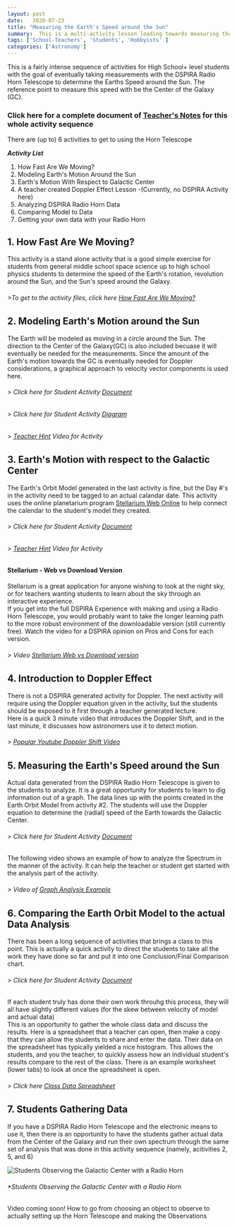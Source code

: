```yaml
---
layout: post
date:   2020-07-23
title: "Measuring the Earth's Speed around the Sun"
summary:  This is a multi-activity lesson leading towards measuring the Speed of the Earth around the Sun
tags: ['School-Teachers', 'Students', 'Hobbyists' ]
categories: ['Astronomy'] 
---
```

This is a fairly intense sequence of activities for High School+ level students with the goal of eventually taking measurements with the DSPIRA Radio Horn Telescope to determine the Earths Speed around the Sun. The reference point to measure this speed with be the Center of the Galaxy (GC).   
### Click here for a complete document of [Teacher's Notes](https://docs.google.com/document/d/10zVMqpykbRbOjKvXGvWoZxYcacZ31Ay5AIp2mx70VOk/edit?usp=sharing) for this whole activity sequence

There are (up to) 6 activities to get to using the Horn Telescope 


**_Activity List_**
   1. How Fast Are We Moving?
   2. Modeling Earth's Motion Around the Sun
   3. Earth's Motion With Respect to Galactic Center
   4. A teacher created Doppler Effect Lesson -(Currently, no DSPIRA Activity here)
   5. Analyzing DSPIRA Radio Horn Data
   6. Comparing Model to Data
   7. Getting your own data with your Radio Horn
   
## 1. How Fast Are We Moving?   
   This activity is a stand alone activity that is a good simple exercise for students from general middle school space science up to high school physics students
   to determine the speed of the Earth's rotation, revolution around the Sun, and the Sun's speed around the Galaxy.
######   >To get to the activity files, click here [How Fast Are We Moving?](http://wvurail.org/dspira-lessons/HowFastAreWeMoving)   
   
## 2. Modeling Earth's Motion around the Sun    
The Earth will be modeled as moving in a circle around the Sun.  The direction to the Center of the Galaxy(GC) is also included becuase it will eventually be needed for the 
   measurements.  Since the amount of the Earth's motion towards the GC is eventually needed for Doppler considerations, a graphical approach to velocity vector components is 
   used here.  
###### > Click here for Student Activity [Document](https://docs.google.com/document/d/1__n0TklTs-efhsMBp2iGLFbOOSoBRgllJImWqw3vCNQ/edit?usp=sharing)    
###### > Click here for Student Activity [Diagram](https://drive.google.com/file/d/1AZH7kvTEcVaMl58jet1LkjiGaGwPlmJs/view?usp=sharing) 
   
###### > [Teacher Hint](https://www.youtube.com/watch?v=ke65AuJ-j7I&feature=youtu.be) Video for Activity 

## 3. Earth's Motion with respect to the Galactic Center 
The Earth's Orbit Model generated in the last activity is fine, but the Day #'s in the activity need to be tagged to an actual calandar date.  This activity uses the online 
planetarium program [Stellarium Web Online](https://stellarium-web.org/) to help connect the calendar to the student's model they created.   

###### > Click here for Student Activity [Document](https://docs.google.com/document/d/16ibpadOhBioZqrvxWpdrwJ1S6iNAwi7YaRW_QoM-CVI/edit?usp=sharing) 
   
###### > [Teacher Hint](https://www.youtube.com/watch?v=ApKA6kWlFuQ&feature=youtu.be) Video for Activity 
#### Stellarium - Web vs Download Version  
Stellarium is a great application for anyone wishing to look at the night sky, or for teachers wanting students to learn about the sky through an interactive experience.  
If you get into the full DSPIRA Experience with making and using a Radio Horn Telescope, you would probably want to take the longer learning path to the more robust environment of the downloadable version (still currently free).  Watch the video for a DSPIRA opinion on Pros and Cons for each version.  

###### > Video [Stellarium Web vs Download version](https://www.youtube.com/watch?v=uWdVQG93MO4&list=PLxSg3s3C3JCFns9MFgZ-1VWBV4Y346afq&index=5&t=0s) 

## 4. Introduction to Doppler Effect   
There is not a DSPIRA generated activity for Doppler.  The next activity will require using the Doppler equation given in the activity, but the students should be 
exposed to it first through a teacher generated lecture.  
Here is a quick 3 minute video that introduces the Doppler Shift, and in the last minute, it discusses how astronomers use it to detect motion. 
###### > [Popular Youtube Doppler Shift Video](https://www.youtube.com/watch?v=h4OnBYrbCjY)

## 5. Measuring the Earth's Speed around the Sun   
Actual data generated from the DSPIRA Radio Horn Telescope is given to the students to analyze.  It is a great opportunity for students to learn to dig information out of a graph.  The data lines up with the points created in the Earth Orbit Model from activity #2.  The students will use the Doppler equation to determine the (radial) speed of the Earth towards the Galactic Center. 

###### > Click here for Student Activity [Document](https://drive.google.com/file/d/17vAWar6qnTkrmAbeuVLDPLYGMwrpnj2J/view?usp=sharing)  

The following video shows an example of how to analyze the Spectrum in the manner of the activity.  It can help the teacher or student get started with the analysis part of the activity. 
###### > Video of [Graph Analysis Example](https://www.youtube.com/watch?v=0yAo1z4kv1w)
   
## 6. Comparing the Earth Orbit Model to the actual Data Analysis

There has been a long sequence of activities that brings a class to this point.  This is actually a quick activity to direct the students to take all the work they have done so far and put it into one Conclusion/Final Comparison chart.  

###### > Click here for Student Activity [Document](https://drive.google.com/file/d/1Xum-03ijXDn8iplFXZ7dhKvmLEAxcuZu/view?usp=sharing)   
If each student truly has done their own work throuhg this process, they will all have slightly different values (for the skew between velocity of model and actual data)  
This is an opportunity to gather the whole class data and discuss the results.  Here is a spreadsheet that a teacher can open, then make a copy that they can allow the students to share and enter the data.  Their data on the spreadsheet has typically yielded a nice histogram.  This allows the students, and you the teacher, to quickly assess how an individual student's results compare to the rest of the class.  There is an example worksheet (lower tabs) to look at once the spreadsheet is open.

###### > Click here [Class Data Spreadsheet](https://docs.google.com/spreadsheets/d/1mQxOA6Tcwsas5Y0UEpoiRx85zhIqMMff7jumb62Mfno/edit?usp=sharing) 

## 7. Students Gathering Data 

If you have a DSPIRA Radio Horn Telescope and the electronic means to use it, then there is an opportunity to have the students gather actual data from the Center of the Galaxy and run their own spectrum through the same set of analysis that was done in this activity sequence (namely, acitivities 2, 5, and 6)  

![Students Observing the Galactic Center with a Radio Horn](/dspira-lessons/images/Students_Obs_GC.png)  

###### *Students Observing the Galactic Center with a Radio Horn

Video coming soon! How to go from choosing an object to observe to actually setting up the Horn Telescope and making the Observations


